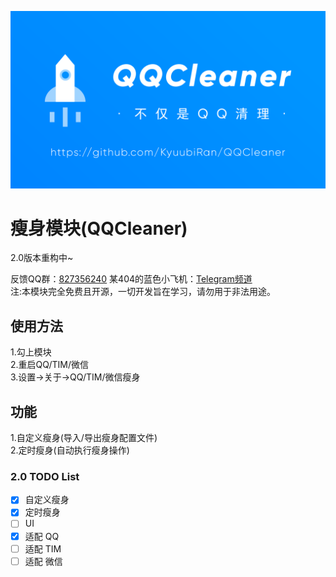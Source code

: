 ![ProjectPicture](image/Project_QQCleaner.png)

# 瘦身模块(QQCleaner) 
2.0版本重构中~

反馈QQ群：[827356240](https://jq.qq.com/?_wv=1027&k=SMPE2i26)
某404的蓝色小飞机：[Telegram频道](https://t.me/QQCleaner)    
注:本模块完全免费且开源，一切开发旨在学习，请勿用于非法用途。

## 使用方法
1.勾上模块     
2.重启QQ/TIM/微信   
3.设置->关于->QQ/TIM/微信瘦身
 
## 功能
1.自定义瘦身(导入/导出瘦身配置文件)     
2.定时瘦身(自动执行瘦身操作)    
  
### 2.0 TODO List
- [x] 自定义瘦身
- [x] 定时瘦身
- [ ] UI   
- [x] 适配 QQ
- [ ] 适配 TIM    
- [ ] 适配 微信    
